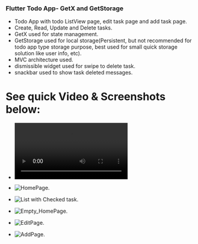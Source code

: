 ### Flutter Todo App- GetX and GetStorage

- Todo App with todo ListView page, edit task page and add task page.
- Create, Read, Update and Delete tasks.
- GetX  used for state management.
- GetStorage used for local storage(Persistent, but not recommended for todo app type storage purpose, 
   best used for small quick storage solution like user info, etc).
- MVC architecture used.
- dismissible widget used for swipe to delete task.
- snackbar used to show task deleted messages.



# See  quick Video & Screenshots below:


- ![Video](./project_assets/todo_Flow.mp4)

- ![HomePage](./project_assets/homepage.png). 

- ![List with Checked task](./project_assets/checked_item_List.png).

- ![Empty_HomePage](./project_assets/empty_homepage.png).

- ![EditPage](./project_assets/edit_taskPage.png).
- ![AddPage](./project_assets/taskComplete_checkbox.png).
